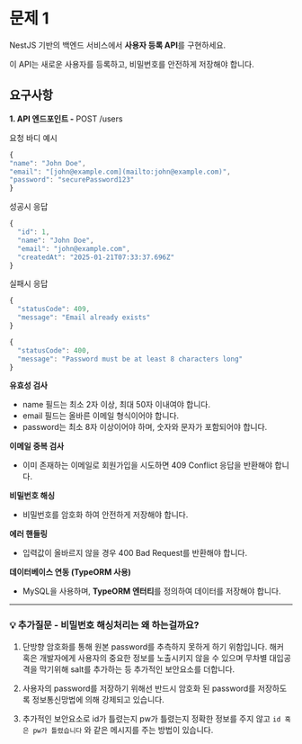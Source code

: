 # 문제 1

NestJS 기반의 백엔드 서비스에서 **사용자 등록 API**를 구현하세요.

이 API는 새로운 사용자를 등록하고, 비밀번호를 안전하게 저장해야 합니다.

## 요구사항

**1. API 엔드포인트 -** POST /users

요청 바디 예시

```jsx
{
"name": "John Doe",
"email": "[john@example.com](mailto:john@example.com)",
"password": "securePassword123"
}
```

성공시 응답

```jsx
{
  "id": 1,
  "name": "John Doe",
  "email": "john@example.com",
  "createdAt": "2025-01-21T07:33:37.696Z"
}
```

실패시 응답

```jsx
{
  "statusCode": 409,
  "message": "Email already exists"
}
```

```jsx
{
  "statusCode": 400,
  "message": "Password must be at least 8 characters long"
}
```

**유효성 검사**

- name 필드는 최소 2자 이상, 최대 50자 이내여야 합니다.
- email 필드는 올바른 이메일 형식이어야 합니다.
- password는 최소 8자 이상이어야 하며, 숫자와 문자가 포함되어야 합니다.

**이메일 중복 검사**

- 이미 존재하는 이메일로 회원가입을 시도하면 409 Conflict 응답을 반환해야 합니다.

**비밀번호 해싱**

- 비밀번호를 암호화 하여 안전하게 저장해야 합니다.

**에러 핸들링**

- 입력값이 올바르지 않을 경우 400 Bad Request를 반환해야 합니다.

**데이터베이스 연동 (TypeORM 사용)**

- MySQL을 사용하며, **TypeORM 엔터티**를 정의하여 데이터를 저장해야 합니다.

---

### 💡 추가질문 - 비밀번호 해싱처리는 왜 하는걸까요?

1. 단방향 암호화를 통해 원본 password를 추측하지 못하게 하기 위함입니다. 해커 혹은 개발자에게 사용자의 중요한 정보를 노출시키지 않을 수 있으며 무차별 대입공격을 막기위해 salt를 추가하는 등 추가적인 보안요소를 더합니다.

2. 사용자의 password를 저장하기 위해선 반드시 암호화 된 password를 저장하도록 정보통신망법에 의해 강제되고 있습니다.

3. 추가적인 보안요소로 id가 틀렸는지 pw가 틀렸는지 정확한 정보를 주지 않고 `id 혹은 pw가 틀렸습니다` 와 같은 메시지를 주는 방법이 있습니다.
